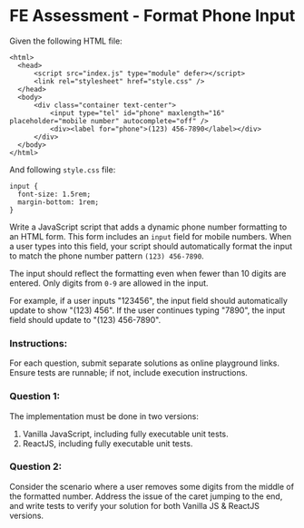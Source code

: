 # FE Assessment - Format Phone Input
Given the following HTML file:
```
<html>
  <head>
      <script src="index.js" type="module" defer></script>
      <link rel="stylesheet" href="style.css" />
  </head>
  <body>
      <div class="container text-center">
          <input type="tel" id="phone" maxlength="16" placeholder="mobile number" autocomplete="off" />
          <div><label for="phone">(123) 456-7890</label></div>
      </div>
  </body>
</html>
```

And following `style.css` file:
```
input {
  font-size: 1.5rem;
  margin-bottom: 1rem;
}
```

Write a JavaScript script that adds a dynamic phone number formatting to an HTML form. This form includes an `input` field for mobile numbers. When a user types into this field, your script should automatically format the input to match the phone number pattern `(123) 456-7890`.

The input should reflect the formatting even when fewer than 10 digits are entered. Only digits from `0-9` are allowed in the input.

For example, if a user inputs "123456", the input field should automatically update to show "(123) 456". If the user continues typing "7890", the input field should update to "(123) 456-7890".

### Instructions:
For each question, submit separate solutions as online playground links. Ensure tests are runnable; if not, include execution instructions.

### Question 1:
The implementation must be done in two versions:
1. Vanilla JavaScript, including fully executable unit tests.
2. ReactJS, including fully executable unit tests.

### Question 2:
Consider the scenario where a user removes some digits from the middle of the formatted number. Address the issue of the caret jumping to the end, and write tests to verify your solution for both Vanilla JS & ReactJS versions.
